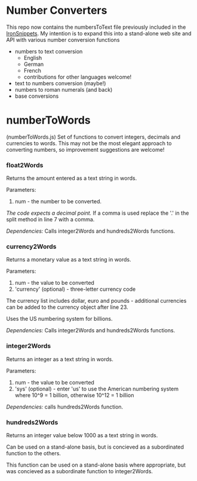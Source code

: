 # Number Converters

This repo now contains the numbersToText file previously included in the [IronSnippets](https://github.com/mjkeeble/IronSnippets). My intention is to expand this into a stand-alone web site and API with various number conversion functions
* numbers to text conversion
  * English
  * German
  * French
  * contributions for other languages welcome!
* text to numbers conversion (maybe!)
* numbers to roman numerals (and back)
* base conversions

# numberToWords
(numberToWords.js)
Set of functions to convert integers, decimals and currencies to words.
This may not be the most elegant approach to converting numbers, so improvement suggestions are welcome!

### float2Words
Returns the amount entered as a text string in words.

Parameters:
1. num - the number to be converted.

*The code expects a decimal point.* If a comma is used replace the '.' in the split method in line 7 with a comma.

*Dependencies:* Calls integer2Words and hundreds2Words functions.

### currency2Words
Returns a monetary value as a text string in words. 

Parameters:
1. num - the value to be converted
1. 'currency' (optional) - three-letter currency code

The currency list includes dollar, euro and pounds - additional currencies can be added to the currency object after line 23.

Uses the US numbering system for billions.

*Dependencies:* Calls integer2Words and hundreds2Words functions. 

### integer2Words
Returns an integer as a text string in words.

Parameters:
1. num - the value to be converted
1. 'sys' (optional) - enter 'us' to use the American numbering system where 10^9 = 1 billion, otherwise 10^12 = 1 billion

*Dependencies:* calls hundreds2Words function.

### hundreds2Words
Returns an integer value below 1000 as a text string in words.

Can be used on a stand-alone basis, but is concieved as a subordinated function to the others.

This function can be used on a stand-alone basis where appropriate, but was concieved as a subordinate function to integer2Words.

